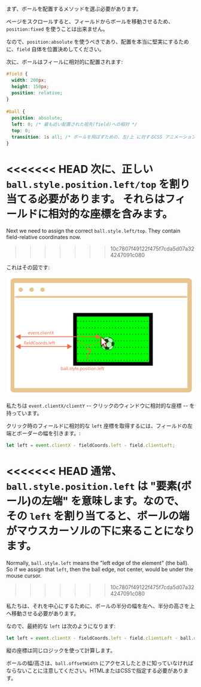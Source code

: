 
まず、ボールを配置するメソッドを選ぶ必要があります。

ページをスクロールすると、フィールドからボールを移動させるため、`position:fixed` を使うことは出来ません。

なので、`position:absolute` を使うべきであり、配置を本当に堅実にするために、`field` 自体を位置決めしてください。

次に、ボールはフィールに相対的に配置されます:

```css
#field {
  width: 200px;
  height: 150px;
  position: relative;
}

#ball {
  position: absolute;
  left: 0; /* 最も近い配置された祖先(field)への相対 */
  top: 0;
  transition: 1s all; /* ボールを飛ばずための、左/上 に対するCSS アニメーション */
}
```

<<<<<<< HEAD
次に、正しい `ball.style.position.left/top` を割り当てる必要があります。
それらはフィールドに相対的な座標を含みます。
=======
Next we need to assign the correct `ball.style.left/top`. They contain field-relative coordinates now.
>>>>>>> 10c7807f49122f475f7cda5d07a324247091c080

これはその図です:

![](move-ball-coords.svg)

私たちは `event.clientX/clientY` -- クリックのウィンドウに相対的な座標 -- を持っています。

クリック時のフィールドに相対的な `left` 座標を取得するには、フィールドの左端とボーダーの幅を引きます。:

```js
let left = event.clientX - fieldCoords.left - field.clientLeft;
```

<<<<<<< HEAD
通常、 `ball.style.position.left` は "要素(ボール)の左端" を意味します。なので、その `left` を割り当てると、ボールの端がマウスカーソルの下に来ることになります。
=======
Normally, `ball.style.left` means the "left edge of the element" (the ball). So if we assign that `left`, then the ball edge, not center, would be under the mouse cursor.
>>>>>>> 10c7807f49122f475f7cda5d07a324247091c080

私たちは、それを中心にするために、ボールの半分の幅を左へ、半分の高さを上へ移動させる必要があります。

なので、最終的な `left` は次のようになります:

```js
let left = event.clientX - fieldCoords.left - field.clientLeft - ball.offsetWidth/2;
```

縦の座標は同じロジックを使って計算します。

ボールの幅/高さは、`ball.offsetWidth` にアクセスしたときに知っていなければならないことに注意してください。HTMLまたはCSSで指定する必要があります。
